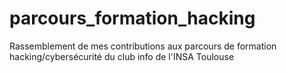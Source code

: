 # parcours_formation_hacking
Rassemblement de mes contributions aux parcours de formation hacking/cybersécurité du club info de l'INSA Toulouse
